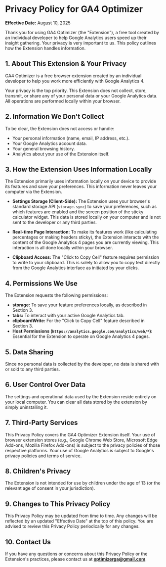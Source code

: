# Privacy Policy for GA4 Optimizer

**Effective Date:** August 10, 2025

Thank you for using GA4 Optimizer (the "Extension"), a free tool created by an individual developer to help Google Analytics users speed up their insight gathering. Your privacy is very important to us. This policy outlines how the Extension handles information.

## 1. About This Extension & Your Privacy

GA4 Optimizer is a free browser extension created by an individual developer to help you work more efficiently with Google Analytics 4.

Your privacy is the top priority. This Extension does not collect, store, transmit, or share any of your personal data or your Google Analytics data. All operations are performed locally within your browser.

## 2. Information We Don't Collect

To be clear, the Extension does not access or handle:
* Your personal information (name, email, IP address, etc.).
* Your Google Analytics account data.
* Your general browsing history.
* Analytics about your use of the Extension itself.

## 3. How the Extension Uses Information Locally

The Extension primarily uses information locally on your device to provide its features and save your preferences. This information never leaves your computer via the Extension.

*   **Settings Storage (Client-Side):** The Extension uses your browser's standard storage API (`storage.sync`) to save your preferences, such as which features are enabled and the screen position of the sticky calculator widget. This data is stored locally on your computer and is not sent to the developer or any third parties.

*   **Real-time Page Interaction:** To make its features work (like calculating percentages or making headers sticky), the Extension interacts with the content of the Google Analytics 4 pages you are currently viewing. This interaction is all done locally within your browser.

*   **Clipboard Access:** The "Click to Copy Cell" feature requires permission to write to your clipboard. This is solely to allow you to copy text directly from the Google Analytics interface as initiated by your clicks.

## 4. Permissions We Use
The Extension requests the following permissions:
*   **storage:** To save your feature preferences locally, as described in Section 3.
*   **tabs:** To interact with your active Google Analytics tab.
*   **clipboardWrite:** For the "Click to Copy Cell" feature described in Section 3.
*   **Host Permissions (`https://analytics.google.com/analytics/web/*`):** Essential for the Extension to operate on Google Analytics 4 pages.

## 5. Data Sharing
Since no personal data is collected by the developer, no data is shared with or sold to any third parties.

## 6. User Control Over Data
The settings and operational data used by the Extension reside entirely on your local computer. You can clear all data stored by the extension by simply uninstalling it.

## 7. Third-Party Services
This Privacy Policy covers the GA4 Optimizer Extension itself. Your use of browser extension stores (e.g., Google Chrome Web Store, Microsoft Edge Add-ons, Mozilla Firefox Add-ons) is subject to the privacy policies of those respective platforms. Your use of Google Analytics is subject to Google's privacy policies and terms of service.

## 8. Children's Privacy
The Extension is not intended for use by children under the age of 13 (or the relevant age of consent in your jurisdiction).

## 9. Changes to This Privacy Policy
This Privacy Policy may be updated from time to time. Any changes will be reflected by an updated "Effective Date" at the top of this policy. You are advised to review this Privacy Policy periodically for any changes.

## 10. Contact Us
If you have any questions or concerns about this Privacy Policy or the Extension's practices, please contact us at **optimizerga@gmail.com**.